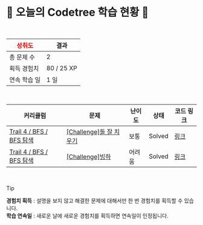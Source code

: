 # 🌲 오늘의 Codetree 학습 현황 🌲

<br />

| <span style="color:red;display:block;text-align:center;"> **성취도**</span> | 결과 |
|---|---|
| 총 문제 수 | 2 |
| 획득 경험치 | 80 / 25 XP |
| 연속 학습 일 | 1 일 |

<br />

|커리큘럼|문제|난이도|상태|코드 링크|
|---|---|---|---|---|
|[Trail 4 / BFS / BFS 탐색](https://www.codetree.ai/trail-info/intermediate-low/)|[[Challenge]돌 잘 치우기](https://www.codetree.ai/trails/complete/curated-cards/challenge-clear-stones-well/)|보통|Solved|[링크](https://github.com/StrangeMin/codetree-TILs/blob/main/250127/%EB%8F%8C%20%EC%9E%98%20%EC%B9%98%EC%9A%B0%EA%B8%B0/clear-stones-well.cpp)|
|[Trail 4 / BFS / BFS 탐색](https://www.codetree.ai/trail-info/intermediate-low/)|[[Challenge]빙하](https://www.codetree.ai/trails/complete/curated-cards/challenge-glacier/)|어려움|Solved|[링크](https://github.com/StrangeMin/codetree-TILs/blob/main/250127/%EB%B9%99%ED%95%98/glacier.cpp)|


<br />

> [!TIP]
> **경험치 획득** : 설명을 보지 않고 해결한 문제에 대해서만 한 번 경험치를 획득할 수 있습니다.  
> **학습 연속일** : 새로운 날에 새로운 경험치를 획득하면 연속일이 인정됩니다.

